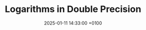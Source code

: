 ---
title: "Logarithms in Double Precision"
categories:
  - Algorithms
date:   2025-01-11 14:33:00 +0100
mathjax: true
tags:
  - Logarithms
  - Approximations
toc: true
# classes: wide
excerpt: ""
header: 
  overlay_image: assets/nelder-mead/images/splash_image.png
  overlay_filter: 0.2
---